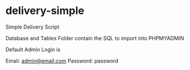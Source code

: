 # delivery-simple
 Simple Delivery Script

Database and Tables Folder contain the SQL to import into PHPMYADMIN


Default Admin Login is 

Email: admin@email.com
Password: password
